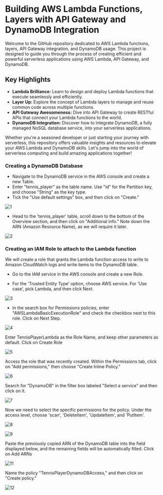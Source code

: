 # Building AWS Lambda Functions, Layers with API Gateway and DynamoDB Integration

Welcome to the GitHub repository dedicated to AWS Lambda functions, layers, API Gateway integration, and DynamoDB usage. This project is designed to guide you through the process of creating efficient and powerful serverless applications using AWS Lambda, API Gateway, and DynamoDB.

## Key Highlights

- **Lambda Brilliance:** Learn to design and deploy Lambda functions that execute seamlessly and efficiently.
- **Layer Up:** Explore the concept of Lambda layers to manage and reuse common code across multiple functions.
- **API Gateway Awesomeness:** Dive into API Gateway to create RESTful APIs that connect your Lambda functions to the world.
- **DynamoDB Integration:** Discover how to integrate DynamoDB, a fully managed NoSQL database service, into your serverless applications.

Whether you're a seasoned developer or just starting your journey with serverless, this repository offers valuable insights and resources to elevate your AWS Lambda and DynamoDB skills. Let's jump into the world of serverless computing and build amazing applications together!

### Creating a DynamoDB Database

- Navigate to the DynamoDB service in the AWS console and create a new Table.
- Enter "tennis_player" as the table name. Use "id" for the Partition key, and choose "String" as the key type.
- Tick the "Use default settings" box, and then click on "Create."
  
![1](https://github.com/anthonymelchor/AWSLambdaAPIProject/assets/48603061/da8e9d11-0aa1-4a0e-9f4e-d41b88fed6d5)

- Head to the 'tennis_player' table, scroll down to the bottom of the Overview section, and then click on "Additional info." Note down the ARN (Amazon Resource Name), as we will require it later.

![2](https://github.com/anthonymelchor/AWSLambdaAPIProject/assets/48603061/27708763-f029-4f5f-b7ca-10bff357a62b)

### Creating an IAM Role to attach to the Lambda function

We will create a role that grants the Lambda function access to write to Amazon CloudWatch logs and write items to the DynamoDB table.

- Go to the IAM service in the AWS console and create a new Role.

- For the 'Trusted Entity Type' option, choose AWS service. For 'Use case', pick Lambda, and then click Next.

![3](https://github.com/anthonymelchor/AWSLambdaAPIProject/assets/48603061/12f58ff6-a36d-4cca-91c4-494a658ef56a)

- In the search box for Permissions policies, enter "AWSLambdaBasicExecutionRole" and check the checkbox next to this role. Click on Next Step.

![4](https://github.com/anthonymelchor/AWSLambdaAPIProject/assets/48603061/6f0967b0-edf5-42c2-b92c-fd744215b6a7)

Enter TennisPlayerLambda as the Role Name, and keep other parameters as default. Click on Create Role

![5](https://github.com/anthonymelchor/AWSLambdaAPIProject/assets/48603061/6789b77d-a3c1-4a97-ae19-7a668185b1d0)

Access the role that was recently created. Within the Permissions tab, click on "Add permissions," then choose "Create Inline Policy."

![6](https://github.com/anthonymelchor/AWSLambdaAPIProject/assets/48603061/874610c8-1dde-4f21-84f0-5f32231d9bcb)

Search for "DynamoDB" in the filter box labeled "Select a service" and then click on it.

![7](https://github.com/anthonymelchor/AWSLambdaAPIProject/assets/48603061/93a9a23e-68e2-4055-9b12-5f53d55e2dab)

Now we need to select the specific permissions for the policy. Under the access level, choose 'scan', 'DeleteItem', 'UpdateItem', and 'PutItem'.

![8](https://github.com/anthonymelchor/AWSLambdaAPIProject/assets/48603061/2e0746d5-3409-4c4b-9938-41c56911eb09)

![9](https://github.com/anthonymelchor/AWSLambdaAPIProject/assets/48603061/b670f908-7e49-4ec6-8f05-2ed3ac389f97)

Paste the previously copied ARN of the DynamoDB table into the field displayed below, and the remaining fields will be automatically filled. Click on Add ARNs

![11](https://github.com/anthonymelchor/AWSLambdaAPIProject/assets/48603061/4466c795-0f1b-456d-8b72-93eacff9abb2)

Name the policy "TennisPlayerDynamoDBAccess," and then click on "Create policy."

![12](https://github.com/anthonymelchor/AWSLambdaAPIProject/assets/48603061/e5b1d354-24a8-4b10-b7ba-678c5257a018)






